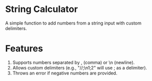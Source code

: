 # String Calculator

A simple function to add numbers from a string input with custom delimiters.

# Features

1. Supports numbers separated by , (comma) or \n (newline).
1. Allows custom delimiters (e.g., "//;\n1;2" will use ; as a delimiter).
1. Throws an error if negative numbers are provided.
